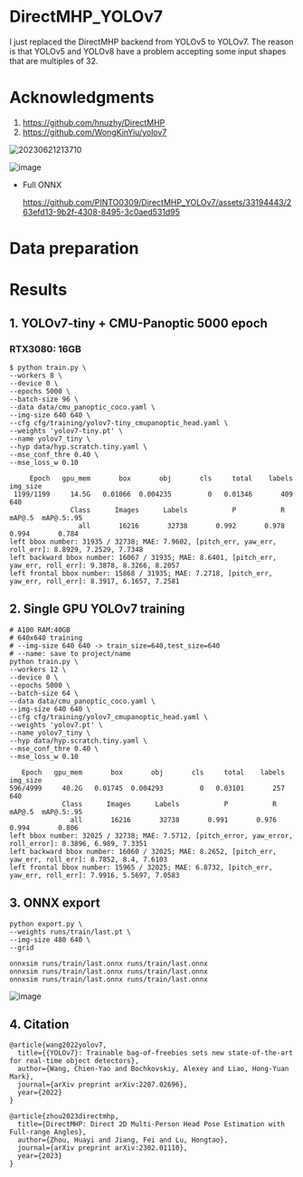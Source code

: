 # DirectMHP_YOLOv7
I just replaced the DirectMHP backend from YOLOv5 to YOLOv7. The reason is that YOLOv5 and YOLOv8 have a problem accepting some input shapes that are multiples of 32.

# Acknowledgments
1. https://github.com/hnuzhy/DirectMHP
2. https://github.com/WongKinYiu/yolov7

![20230621213710](https://github.com/PINTO0309/DirectMHP_YOLOv7/assets/33194443/aff0c1dd-9808-46e1-b8f7-12b040a52b60)

![image](https://github.com/PINTO0309/DirectMHP_YOLOv7/assets/33194443/7e1aeaf9-6836-431e-9321-0bf4c2902540)


- Full ONNX

  https://github.com/PINTO0309/DirectMHP_YOLOv7/assets/33194443/263efd13-9b2f-4308-8495-3c0aed531d95



# Data preparation

# Results
## 1. YOLOv7-tiny + CMU-Panoptic 5000 epoch
### RTX3080: 16GB
```
$ python train.py \
--workers 8 \
--device 0 \
--epochs 5000 \
--batch-size 96 \
--data data/cmu_panoptic_coco.yaml \
--img-size 640 640 \
--cfg cfg/training/yolov7-tiny_cmupanoptic_head.yaml \
--weights 'yolov7-tiny.pt' \
--name yolov7_tiny \
--hyp data/hyp.scratch.tiny.yaml \
--mse_conf_thre 0.40 \
--mse_loss_w 0.10

     Epoch   gpu_mem       box       obj       cls     total    labels  img_size
 1199/1199     14.5G   0.01066  0.004235         0   0.01346       409       640
               Class      Images      Labels           P           R      mAP@.5  mAP@.5:.95
                 all       16216       32738       0.992       0.978       0.994       0.784
left bbox number: 31935 / 32738; MAE: 7.9602, [pitch_err, yaw_err, roll_err]: 8.8929, 7.2529, 7.7348
left backward bbox number: 16067 / 31935; MAE: 8.6401, [pitch_err, yaw_err, roll_err]: 9.3878, 8.3266, 8.2057
left frontal bbox number: 15868 / 31935; MAE: 7.2718, [pitch_err, yaw_err, roll_err]: 8.3917, 6.1657, 7.2581
```

## 2. Single GPU YOLOv7 training
```
# A100 RAM:40GB
# 640x640 training
# --img-size 640 640 -> train_size=640,test_size=640
# --name: save to project/name
python train.py \
--workers 12 \
--device 0 \
--epochs 5000 \
--batch-size 64 \
--data data/cmu_panoptic_coco.yaml \
--img-size 640 640 \
--cfg cfg/training/yolov7_cmupanoptic_head.yaml \
--weights 'yolov7.pt' \
--name yolov7_tiny \
--hyp data/hyp.scratch.tiny.yaml \
--mse_conf_thre 0.40 \
--mse_loss_w 0.10

   Epoch   gpu_mem       box       obj       cls     total    labels  img_size
596/4999     40.2G   0.01745  0.004293         0   0.03101       257       640
             Class      Images      Labels           P           R      mAP@.5  mAP@.5:.95
               all       16216       32738       0.991       0.976       0.994       0.806
left bbox number: 32025 / 32738; MAE: 7.5712, [pitch_error, yaw_error, roll_error]: 8.3896, 6.989, 7.3351
left backward bbox number: 16060 / 32025; MAE: 8.2652, [pitch_err, yaw_err, roll_err]: 8.7852, 8.4, 7.6103
left frontal bbox number: 15965 / 32025; MAE: 6.8732, [pitch_err, yaw_err, roll_err]: 7.9916, 5.5697, 7.0583
```

## 3. ONNX export
```
python export.py \
--weights runs/train/last.pt \
--img-size 480 640 \
--grid

onnxsim runs/train/last.onnx runs/train/last.onnx
onnxsim runs/train/last.onnx runs/train/last.onnx
onnxsim runs/train/last.onnx runs/train/last.onnx
```
![image](https://github.com/PINTO0309/DirectMHP_YOLOv7/assets/33194443/f354b20a-1442-4672-b7f4-8bdc658865bb)

## 4. Citation

```
@article{wang2022yolov7,
  title={{YOLOv7}: Trainable bag-of-freebies sets new state-of-the-art for real-time object detectors},
  author={Wang, Chien-Yao and Bochkovskiy, Alexey and Liao, Hong-Yuan Mark},
  journal={arXiv preprint arXiv:2207.02696},
  year={2022}
}

@article{zhou2023directmhp,
  title={DirectMHP: Direct 2D Multi-Person Head Pose Estimation with Full-range Angles},
  author={Zhou, Huayi and Jiang, Fei and Lu, Hongtao},
  journal={arXiv preprint arXiv:2302.01110},
  year={2023}
}
```
